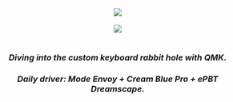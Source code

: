 
<div align="center">
	<a href="https://github.com/forsakenrei"> <img src="https://github-readme-stats-forsakenrei.vercel.app/api?username=forsakenrei&show_icons=true&theme=tokyonight&rank_icon=percentile"></a>
	<br>
	<br>
	<a href="https://github.com/forsakenrei"> <img src="https://github-readme-stats-forsakenrei.vercel.app/api/top-langs/?username=forsakenrei&layout=compact&theme=tokyonight&exclude_repo=&hide=Cmake,C%2B%2B"></a>
    <br>
	<br>
	<h3 align="center"><i>Diving into the custom keyboard rabbit hole with QMK.</i></h3>
<!-- 	<h3 align="center"><i>Daily driver: Space65 R3 + Strawberry Milk Ice* + NicePBT Noel.</i></h3> -->
	<h3 align="center"><i>Daily driver: Mode Envoy + Cream Blue Pro + ePBT Dreamscape.</i></h3>
<!-- 	<p align="center"><i>*58g spring swapped.</i></p> -->
</div>
